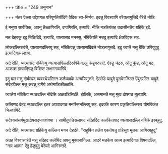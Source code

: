 +++
title = "249 अनुमान"

+++
नंतर ऎल्ला उद्देशगळ परिपूर्णतॆयॊंदिगॆ वैदिक स्व-निर्णय. इदन्नु विवरवागि बरॆयलागुत्तिदॆ बेरॆडॆ नोडि

ई मनुष्य सार्वत्रिक, अवनु तॆळ्ळगिरलि, दप्पगिरलि, इत्यादि. नीलि मडकॆयंतह उदासीनतॆय ग्रहिकॆ इदॆ.

नन्न देहक्कू इदु तिळिदिदॆ, इत्यादि, व्यत्यासद मनस्सु. नंबिकॆयंतॆ नन्नदु इत्यादि क्षेत्रविद्दरू सह.

लोकदल्लिरुवंतॆ, व्यत्यासदल्लियू सह, नंबिकॆयन्नु व्यत्यासदिंदले नोडलागुत्तदॆ. इदु ज्वालॆ मत्तु बॆंकि उरियुवुदु इत्यादिगळ लक्षण.

अदे रीति, व्यत्यासद नंबिकॆयु व्यत्यासविल्लदिरुविकॆयल्लू कंडुबरुत्तदॆ. ऎरडु चंद्ररु, ऒंदु कुंड, ऒंदु मठ, आकाश इत्यादिगळु विशिष्ट लक्षणगळागिवॆ.

इदु बल मत्तु दौर्बल्यद व्यवस्थॆयल्लिन कर्तव्यक्कॆ अन्वयिसुत्तदॆ. ऎल्लॆडॆ यावुदे पुरावॆगळिल्ल ऎंबुदरल्लि यावुदे संदेहविल्ल मत्तु अदन्नु हागॆये अर्थमाडिकॊळ्ळलि.

ज्वालॆय नंबिकॆय स्थळदल्लि नंदिसि अळवडिसिदंतॆ. होलिकॆ, असमानतॆ मत्तु मुख दोषगळ मूलवागि.

कब्बिणद देहद स्थळदल्लि इतर अपवादगळ मनस्सिनल्लियू सह. इदक्कॆ कारण प्रकृतियल्लिरुव योगक्किंत भिन्नवागिदॆ.

सदेश्यसंसर्गमुखदोषसद्भावशंक्या । साबीतुपडिसलागद संदेहदिंद कळंकितवाद व्यत्यासदल्लि नंबिकॆ इरबहुदु.

अदे रीति, व्यत्यासद ग्रहिकॆयु कल्लिन मगन देहदंतॆ. "राहुविन तलॆय एकतॆयन्नु ग्रहिसुव मूलक आगिरबहुदु"

अंतह विश्वासार्हतॆ मत्तु संदेहद कलॆयिंद अवनु मुक्तनागिल्ल. आदरॆ मडकॆय आत्म इत्यादिगळ विषयदल्लि, "नन्न आत्म" ऎंदु हेळुवुदु बेरॆयदे आगिरुत्तदॆ.

